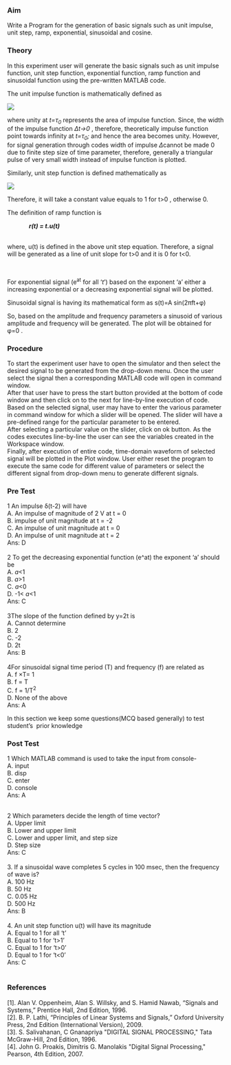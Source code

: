 ### Aim
<p>Write a Program for the generation of basic signals such as unit impulse, unit step, ramp, exponential, sinusoidal and cosine.</p>

### Theory
<p>In this experiment user will generate the basic signals such as unit impulse function, unit step function, exponential function, ramp function and sinusoidal function using the pre-written MATLAB code.</p>
<p>The unit impulse function is mathematically defined as </p><img src = "./images/unit impulse.PNG">
<p>where unity at <i>t=&#964;<sub>0</sub></i> represents the area of impulse function. Since, the width of the impulse function <i>&#916;t&#8594;0</i> , therefore, theoretically impulse function point towards infinity at <i>t=&#964;<sub>0</sub>;</i> and hence the area becomes unity. However, for signal generation through codes width of impulse <i>&#916;</i>cannot be made 0 due to finite step size of time parameter, therefore, generally a triangular pulse of very small width instead of impulse function is plotted.</p>
<p>Similarly, unit step function is defined mathematically as </p> <img src="./images/unit step.PNG">
<p>Therefore, it will take a constant value equals to 1 for t&#62;0 , otherwise 0.</p>
<p>The definition of ramp function is </p>
 <p>                   </p>   &nbsp;&nbsp;&nbsp;&nbsp;&nbsp;&nbsp;&nbsp;&nbsp; &nbsp;&nbsp;&nbsp;<b> <i>r(t) &#61; t.u(t)</i></b>
 <br><br>

<p>where, u(t) is defined in the above unit step equation. Therefore, a signal will be generated as a line of unit slope for t>0 and it is 0 for t<0. </p><br>
<p>For exponential signal (e<sup>at</sup> for all &lsquo;<em>t</em>&rsquo;) based on the exponent &lsquo;a&rsquo; either a increasing exponential or a decreasing exponential signal will be plotted.</p>
<p>Sinusoidal signal is having its mathematical form as s(t)=A sin⁡(2πft+φ)</p>
<p>So, based on the amplitude and frequency parameters a sinusoid of various amplitude and frequency will be generated. The plot will be obtained for φ=0  .</p>

### Procedure
<p>To start the experiment user have to open the simulator and then select the desired signal to be generated from the drop-down menu. Once the user select the signal then a corresponding MATLAB code will open in command window.<br> After that user have to press the start button provided at the bottom of code window and then click on to the next for line-by-line execution of code.<br> Based on the selected signal, user may have to enter the various parameter in command window for which a slider will be opened. The slider will have a pre-defined range for the particular parameter to be entered.<br> After selecting a particular value on the slider, click on ok button. As the codes executes line-by-line the user can see the variables created in the Workspace window.<br>  Finally, after execution of entire code, time-domain waveform of selected signal will be plotted in the Plot window. User either reset the program to execute the same code for different value of parameters or select the different signal from drop-down menu to generate different signals.  </p>

### Pre Test
1 An impulse δ(t-2) will have<BR>
A.  An impulse of magnitude of 2 V at t = 0<BR>
B.  impulse of unit magnitude at t = -2<BR>
C.  An impulse of unit magnitude at t = 0<BR>
D.  An impulse of unit magnitude at t = 2<BR>
Ans: D<BR><br>
2 To get the decreasing exponential function (e^at) the exponent &lsquo;a&rsquo; should be<BR>
A. <em>a</em>&lt;1<BR>
B. <em>a</em>&gt;1<BR>
C. <em>a</em>&lt;0<BR>
D. -1&lt;<em> a</em>&lt;1</li><BR>
Ans: C<BR> <br>
3The slope of the function defined by y=2t is<BR>
A. Cannot determine<BR>
B. 2<BR>
C. -2<BR>
D. 2t<BR>
Ans: B<BR><br>
4For sinusoidal signal time period (T) and frequency (f) are related as<BR>
A. f &times;T= 1<BR>
B. f = T<BR>
C. f = 1/T<sup>2</sup><BR>
D. None of the above<BR>
Ans: A<BR>

<p>In this section we keep some questions(MCQ based generally) to test student&rsquo;s&nbsp; prior knowledge</p>

### Post Test
1 Which MATLAB command is used to take the input from console-<br>
A. input<br>
B. disp<br>
C. enter<br>
D. console<br>
Ans: A<br><BR>

2 Which parameters decide the length of time vector?<br>
A.	Upper limit<br>
B.	Lower and upper limit<br>
C.	Lower and upper limit, and step size<br>
D.	Step size<br>
Ans: C<br><br>
3.	If a sinusoidal wave completes 5 cycles in 100 msec, then the frequency of wave is?<br>
A.	100 Hz<br>
B.	50 Hz<br>
C.	0.05 Hz<br>
D.	500 Hz<br>
Ans: B<br><br>
4. An unit step function u(t) will have its magnitude<br>
A.	Equal to 1 for all ‘t’<br>
B.	Equal to 1 for ‘t>1’<br>
C.	Equal to 1 for ‘t>0’<br>
D.	Equal to 1 for ‘t<0’<br>
Ans: C<br><br>

### References
[1]. Alan V. Oppenheim, Alan S. Willsky, and S. Hamid Nawab, “Signals and Systems,” Prentice Hall, 2nd Edition, 1996.<br>
[2]. B. P. Lathi, “Principles of Linear Systems and Signals,” Oxford University Press, 2nd Edition (International Version), 2009.<br>
[3]. S. Salivahanan, C Gnanapriya "DIGITAL SIGNAL PROCESSING," Tata McGraw-Hill, 2nd Edition, 1996.<br>
[4]. John G. Proakis, Dimitris G. Manolakis "Digital Signal Processing," Pearson, 4th Edition, 2007.
